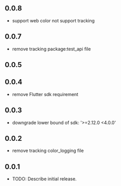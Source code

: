 
## 0.0.8
- support web color not support tracking

## 0.0.7
- remove tracking package:test_api file

## 0.0.5
## 0.0.4
- remove Flutter sdk requirement

## 0.0.3
- downgrade lower bound of sdk: '>=2.12.0 <4.0.0'

## 0.0.2
- remove tracking color_logging file

## 0.0.1

- TODO: Describe initial release.

